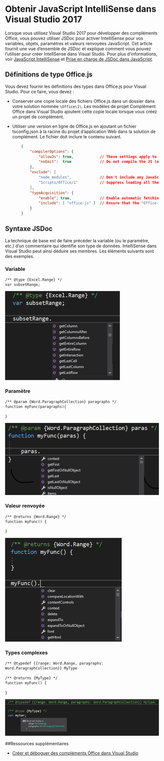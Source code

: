 # <a name="get-javascript-intellisense-in-visual-studio-2017"></a>Obtenir JavaScript IntelliSense dans Visual Studio 2017 

Lorsque vous utilisez Visual Studio 2017 pour développer des compléments Office, vous pouvez utiliser JSDoc pour activer IntelliSense pour vos variables, objets, paramètres et valeurs renvoyées JavaScript. Cet article fournit une vue d’ensemble de JSDoc et explique comment vous pouvez l’utiliser pour créer IntellSense dans Visual Studio. Pour plus d’informations, voir [JavaScript IntelliSense](https://docs.microsoft.com/en-us/visualstudio/ide/javascript-intellisense) et [Prise en charge de JSDoc dans JavaScript](https://github.com/Microsoft/TypeScript/wiki/JsDoc-support-in-JavaScript). 

## <a name="officejs-type-definitions"></a>Définitions de type Office.js

Vous devez fournir les définitions des types dans Office.js pour Visual Studio. Pour ce faire, vous devez :

- Conserver une copie locale des fichiers Office.js dans un dossier dans votre solution nommée `\Office\1\`. Les modèles de projet Complément Office dans Visual Studio ajoutent cette copie locale lorsque vous créez un projet de complément. 
- Utiliser une version en ligne de Office.js en ajoutant un fichier tsconfig.json à la racine du projet d’application Web dans la solution de complément. Le fichier doit inclure le contenu suivant.

    ```json
        {        
            "compilerOptions": {
                "allowJs": true,            // These settings apply to JavaScript files also.
                "noEmit":  true             // Do not compile the JS (or TS) files in this project.
            },
            "exclude": [
                "node_modules",             // Don't include any JavaScript found under "node_modules".
                "Scripts/Office/1"          // Suppress loading all the JavaScript files from the Office NuGet package.
            ],
            "typeAcquisition": {
                "enable": true,             // Enable automatic fetching of type definitions for detected JavaScript libraries.
                "include": [ "office-js" ]  // Ensure that the "Office-js" type definition is fetched.
            }
        }
    ```

## <a name="jsdoc-syntax"></a>Syntaxe JSDoc

La technique de base est de faire précéder la variable (ou le paramètre, etc.) d’un commentaire qui identifie son type de données. IntelliSense dans Visual Studio peut ainsi déduire ses membres. Les éléments suivants sont des exemples.

### <a name="variable"></a>Variable

```
/** @type {Excel.Range} */
var subsetRange;
```
![IntelliSense pour variable](../images/IntellisenseVS17Var.png)

### <a name="parameter"></a>Paramètre

```
/** @param {Word.ParagraphCollection} paragraphs */
function myFunc(paragraphs){

}
```
![IntelliSense pour paramètre](../images/IntellisenseVS17Param.png)

### <a name="return-value"></a>Valeur renvoyée

```
/** @returns {Word.Range} */
function myFunc() {

}
```
![IntelliSense pour la valeur renvoyée](../images/IntellisenseVS17Return.png)

### <a name="complex-types"></a>Types complexes

```
/** @typedef {{range: Word.Range, paragraphs: Word.ParagraphCollection}} MyType

/** @returns {MyType} */
function myFunc() {

}
```
![IntelliSense pour le type complexe](../images/IntellisenseVS17ComplexType.png)

##<a name="additional-resources"></a>Ressources supplémentaires

- [Créer et déboguer des compléments Office dans Visual Studio](get-started/create-and-debug-office-add-ins-in-visual-studio.md)

